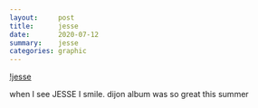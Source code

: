 ```yaml
---
layout:     post
title:      jesse
date:       2020-07-12
summary:    jesse
categories: graphic
---
```


[!jesse](https://i.imgur.com/noq1kTP.jpg)

when I see JESSE I smile. dijon album was so great this summer

